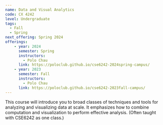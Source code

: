 ```yaml
---
name: Data and Visual Analytics
code: CX 4242
level: Undergraduate
tags: 
  - Fall
  - Spring
next_offering: Spring 2024
offerings:
    - year: 2024
      semester: Spring
      instructors: 
        - Polo Chau
      link: https://poloclub.github.io/cse6242-2024spring-campus/
    - year: 2023
      semester: Fall
      instructors: 
        - Polo Chau
      link: https://poloclub.github.io/cse6242-2023fall-campus/
---
```


This course will introduce you to broad classes of techniques and tools for analyzing and visualizing data at scale. It emphasizes how to combine computation and visualization to perform effective analysis. (Often taught with CSE6242 as one class.)
